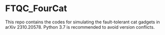 # FTQC_FourCat

This repo contains the codes for simulating the fault-tolerant cat gadgets in arXiv 2310.20578. Python 3.7 is recommended to avoid version conflicts.
